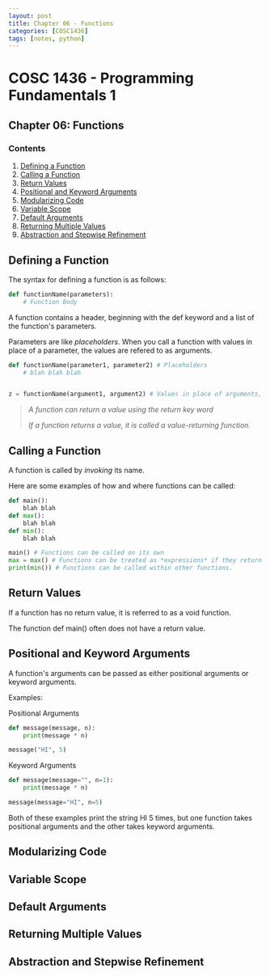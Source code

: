 ```yaml
---
layout: post
title: Chapter 06 - Functions
categories: [COSC1436]
tags: [notes, python]
---
```



# COSC 1436 - Programming Fundamentals 1

## Chapter 06: Functions

### Contents

1. [Defining a Function](#defining-a-function)
2. [Calling a Function](#calling-a-function)
3. [Return Values](#return-values)
4. [Positional and Keyword Arguments](#positional-and-keyword-arguments)
6. [Modularizing Code](#modularizing-code)
7. [Variable Scope](#variable-scope)
8. [Default Arguments](#default-arguments)
9. [Returning Multiple Values](#returning-multiple-values)
10. [Abstraction and Stepwise Refinement](#abstraction-and-stepwise-refinement)

## Defining a Function

The syntax for defining a <span class="code blue">function</span> is as follows:

```python
def functionName(parameters):
    # Function Body
```
A function contains a <span class="code">header</span>, beginning with the <span class="code">def</span> keyword and a list of the function's <span class="code green">parameters</span>.

Parameters are like *placeholders*.
When you call a function with values in place of a parameter, the values are refered to as <span class="code red">arguments</span>.

```python
def functionName(parameter1, parameter2) # Placeholders
    # blah blah blah


z = functionName(argument1, argument2) # Values in place of arguments, like 1, 2, 3
```
> *A function can return a value using the <span class="code">return</span> key word*
>
> *If a function returns a value, it is called a <span class="code green">value-returning function</span>.*



## Calling a Function

A function is called by *invoking* its name.

Here are some examples of how and where functions can be called:

```python
def main():
    blah blah
def max():
    blah blah
def min():
    blah blah

main() # Functions can be called on its own
max = max() # Functions can be treated as *expressions* if they return a value
print(min()) # Functions can be called within other functions.
```


## Return Values

If a function has no return value, it is referred to as a <span class="code blue">void function</span>.

The function <span class="code blue">def</span> <span class="code">main()</span> often does not have a return value.


## Positional and Keyword Arguments

A function's arguments can be passed as either <span class="code green">positional arguments</span> or <span class="code green">keyword arguments</span>. 

Examples:

<span class="code red">Positional Arguments</span>
```python
def message(message, n):
    print(message * n)

message("HI", 5)
```
<span class="code red">Keyword Arguments</span>
```python
def message(message="", n=1):
    print(message * n)

message(message="HI", n=5)
```

Both of these examples print the string <span class="code">HI</span> 5 times, but one function takes positional arguments and the other takes keyword arguments.

## Modularizing Code



## Variable Scope



## Default Arguments



## Returning Multiple Values



## Abstraction and Stepwise Refinement
